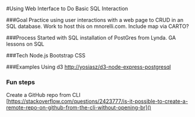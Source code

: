 #Using Web Interface to Do Basic SQL Interaction

###Goal 
Practice using user interactions with a web page to CRUD in an SQL database.  Work to host this on mnorelli.com.  Include map via CARTO?

###Process
Started with SQL installation of PostGres from Lynda.
GA lessons on SQL

###Tech
Node.js
Bootstrap CSS

###Examples
Using d3 [http://yosiasz/d3-node-express-postgresql]()

### Fun steps
Create a GitHub repo from CLI [https://stackoverflow.com/questions/2423777/is-it-possible-to-create-a-remote-repo-on-github-from-the-cli-without-opening-br]()
